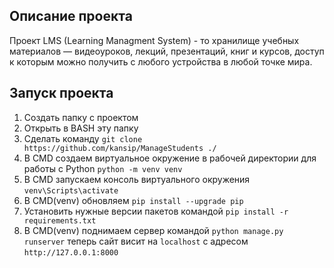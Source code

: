 ## Описание проекта
Проект LMS (Learning Managment System) - то хранилище учебных материалов — видеоуроков, лекций, презентаций, книг и курсов, доступ к которым можно получить с любого устройства в любой точке мира.
## Запуск проекта
1) Создать папку с проектом
2) Открыть в BASH эту папку
3) Сделать команду `git clone https://github.com/kansip/ManageStudents ./`
4) В CMD создаем виртуальное окружение в рабочей директории для работы с Python `python -m venv venv`
5) В CMD запускаем консоль виртуального окружения `venv\Scripts\activate`
6) В CMD(venv) обновляем `pip install --upgrade pip`
7) Установить нужные версии пакетов командой `pip install -r requirements.txt`
8) В CMD(venv) поднимаем сервер командой  `python manage.py runserver` теперь сайт висит на `localhost` c адресом `http://127.0.0.1:8000`
